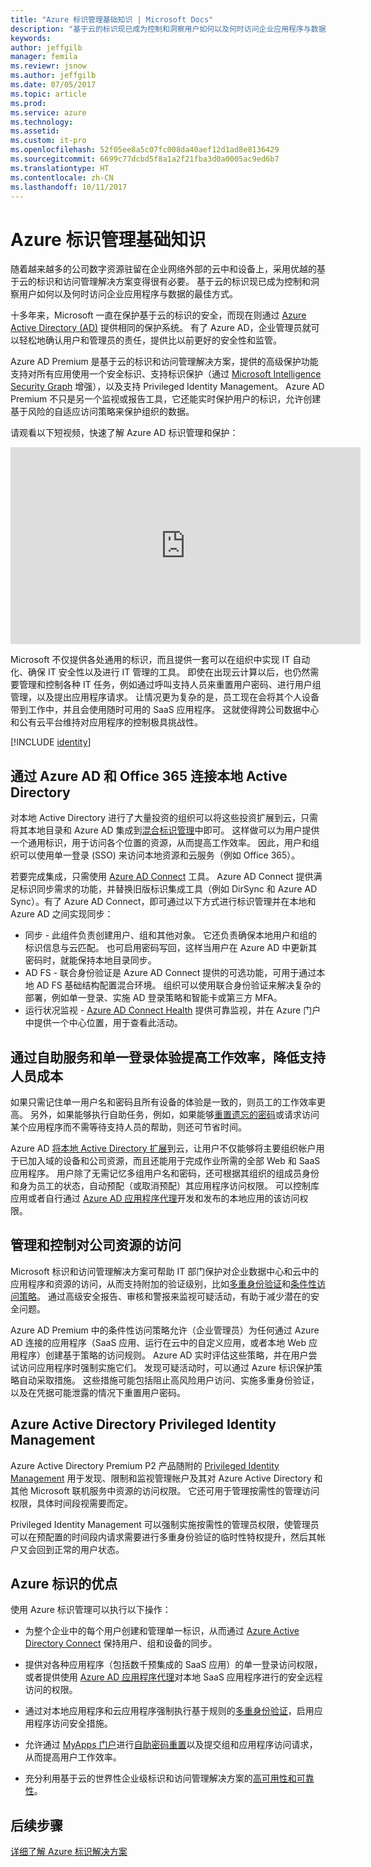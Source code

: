 ```yaml
---
title: "Azure 标识管理基础知识 | Microsoft Docs"
description: "基于云的标识现已成为控制和洞察用户如何以及何时访问企业应用程序与数据的最佳方式。"
keywords: 
author: jeffgilb
manager: femila
ms.reviewr: jsnow
ms.author: jeffgilb
ms.date: 07/05/2017
ms.topic: article
ms.prod: 
ms.service: azure
ms.technology: 
ms.assetid: 
ms.custom: it-pro
ms.openlocfilehash: 52f05ee8a5c07fc008da40aef12d1ad8e8136429
ms.sourcegitcommit: 6699c77dcbd5f8a1a2f21fba3d0a0005ac9ed6b7
ms.translationtype: HT
ms.contentlocale: zh-CN
ms.lasthandoff: 10/11/2017
---
```

# <a name="fundamentals-of-azure-identity-management"></a>Azure 标识管理基础知识
随着越来越多的公司数字资源驻留在企业网络外部的云中和设备上，采用优越的基于云的标识和访问管理解决方案变得很有必要。 基于云的标识现已成为控制和洞察用户如何以及何时访问企业应用程序与数据的最佳方式。

十多年来，Microsoft 一直在保护基于云的标识的安全，而现在则通过 [Azure Active Directory (AD)](https://docs.microsoft.com/azure/active-directory/active-directory-editions) 提供相同的保护系统。 有了 Azure AD，企业管理员就可以轻松地确认用户和管理员的责任，提供比以前更好的安全性和监管。

Azure AD Premium 是基于云的标识和访问管理解决方案，提供的高级保护功能支持对所有应用使用一个安全标识、支持标识保护（通过 [Microsoft Intelligence Security Graph](https://www.microsoft.com/en-us/security/intelligence) 增强），以及支持 Privileged Identity Management。 Azure AD Premium 不只是另一个监视或报告工具，它还能实时保护用户的标识，允许创建基于风险的自适应访问策略来保护组织的数据。

请观看以下短视频，快速了解 Azure AD 标识管理和保护：
<iframe width="560" height="315" src="https://www.youtube.com/embed/9LGIJ2-FKIM" frameborder="0" allowfullscreen></iframe>

Microsoft 不仅提供各处通用的标识，而且提供一套可以在组织中实现 IT 自动化、确保 IT 安全性以及进行 IT 管理的工具。 即使在出现云计算以后，也仍然需要管理和控制各种 IT 任务，例如通过呼叫支持人员来重置用户密码、进行用户组管理，以及提出应用程序请求。 让情况更为复杂的是，员工现在会将其个人设备带到工作中，并且会使用随时可用的 SaaS 应用程序。 这就使得跨公司数据中心和公有云平台维持对应用程序的控制极具挑战性。

[!INCLUDE [identity](../../includes/azure-ad-licenses.md)]

## <a name="connect-on-premises-active-directory-with-azure-ad-and-office-365"></a>通过 Azure AD 和 Office 365 连接本地 Active Directory
对本地 Active Directory 进行了大量投资的组织可以将这些投资扩展到云，只需将其本地目录和 Azure AD 集成到[混合标识管理](https://docs.microsoft.com/azure/active-directory/active-directory-hybrid-identity-design-considerations-overview)中即可。 这样做可以为用户提供一个通用标识，用于访问各个位置的资源，从而提高工作效率。 因此，用户和组织可以使用单一登录 (SSO) 来访问本地资源和云服务（例如 Office 365）。

若要完成集成，只需使用 [Azure AD Connect](https://docs.microsoft.com/azure/active-directory/connect/active-directory-aadconnect) 工具。 Azure AD Connect 提供满足标识同步需求的功能，并替换旧版标识集成工具（例如 DirSync 和 Azure AD Sync）。有了 Azure AD Connect，即可通过以下方式进行标识管理并在本地和 Azure AD 之间实现同步：

- 同步 - 此组件负责创建用户、组和其他对象。 它还负责确保本地用户和组的标识信息与云匹配。 也可启用密码写回，这样当用户在 Azure AD 中更新其密码时，就能保持本地目录同步。
- AD FS - 联合身份验证是 Azure AD Connect 提供的可选功能，可用于通过本地 AD FS 基础结构配置混合环境。 组织可以使用联合身份验证来解决复杂的部署，例如单一登录、实施 AD 登录策略和智能卡或第三方 MFA。
- 运行状况监视 - [Azure AD Connect Health](https://docs.microsoft.com/azure/active-directory/connect-health/active-directory-aadconnect-health) 提供可靠监视，并在 Azure 门户中提供一个中心位置，用于查看此活动。

## <a name="increase-productivity-and-reduce-helpdesk-costs-with-self-service-and-single-sign-on-experiences"></a>通过自助服务和单一登录体验提高工作效率，降低支持人员成本

如果只需记住单一用户名和密码且所有设备的体验是一致的，则员工的工作效率更高。 另外，如果能够执行自助任务，例如，如果能够[重置遗忘的密码](https://docs.microsoft.com/azure/active-directory/active-directory-passwords)或请求访问某个应用程序而不需等待支持人员的帮助，则还可节省时间。

Azure AD [将本地 Active Directory 扩展](https://docs.microsoft.com/azure/active-directory/connect/active-directory-aadconnect)到云，让用户不仅能够将主要组织帐户用于已加入域的设备和公司资源，而且还能用于完成作业所需的全部 Web 和 SaaS 应用程序。 用户除了无需记忆多组用户名和密码，还可根据其组织的组成员身份和身为员工的状态，自动预配（或取消预配）其应用程序访问权限。 可以控制库应用或者自行通过 [Azure AD 应用程序代理](https://docs.microsoft.com/azure/active-directory/active-directory-application-proxy-get-started)开发和发布的本地应用的该访问权限。

## <a name="manage-and-control-access-to-corporate-resources"></a>管理和控制对公司资源的访问
Microsoft 标识和访问管理解决方案可帮助 IT 部门保护对企业数据中心和云中的应用程序和资源的访问，从而支持附加的验证级别，比如[多重身份验证](https://docs.microsoft.com/azure/multi-factor-authentication/multi-factor-authentication-whats-next)和[条件性访问策略](https://docs.microsoft.com/azure/active-directory/active-directory-conditional-access-azure-portal)。 通过高级安全报告、审核和警报来监视可疑活动，有助于减少潜在的安全问题。

Azure AD Premium 中的条件性访问策略允许（企业管理员）为任何通过 Azure AD 连接的应用程序（SaaS 应用、运行在云中的自定义应用，或者本地 Web 应用程序）创建基于策略的访问规则。 Azure AD 实时评估这些策略，并在用户尝试访问应用程序时强制实施它们。 发现可疑活动时，可以通过 Azure 标识保护策略自动采取措施。 这些措施可能包括阻止高风险用户访问、实施多重身份验证，以及在凭据可能泄露的情况下重置用户密码。


## <a name="azure-active-directory-privileged-identity-management"></a>Azure Active Directory Privileged Identity Management

Azure Active Directory Premium P2 产品随附的 [Privileged Identity Management](https://docs.microsoft.com/azure/active-directory/active-directory-privileged-identity-management-getting-started) 用于发现、限制和监视管理帐户及其对 Azure Active Directory 和其他 Microsoft 联机服务中资源的访问权限。 它还可用于管理按需性的管理访问权限，具体时间段视需要而定。

Privileged Identity Management 可以强制实施按需性的管理员权限，使管理员可以在预配置的时间段内请求需要进行多重身份验证的临时性特权提升，然后其帐户又会回到正常的用户状态。

## <a name="benefits-of-azure-identity"></a>Azure 标识的优点

使用 Azure 标识管理可以执行以下操作：

-   为整个企业中的每个用户创建和管理单一标识，从而通过 [Azure Active Directory Connect](https://docs.microsoft.com/azure/active-directory/connect/active-directory-aadconnect) 保持用户、组和设备的同步。

-   提供对各种应用程序（包括数千预集成的 SaaS 应用）的单一登录访问权限，或者提供使用 [Azure AD 应用程序代理](https://docs.microsoft.com/azure/active-directory/active-directory-application-proxy-get-started)对本地 SaaS 应用程序进行的安全远程访问的权限。

-   通过对本地应用程序和云应用程序强制执行基于规则的[多重身份验证](https://docs.microsoft.com/azure/multi-factor-authentication/multi-factor-authentication-whats-next)，启用应用程序访问安全措施。

-   允许通过 [MyApps 门户](https://docs.microsoft.com/azure/active-directory/active-directory-saas-access-panel-user-help)进行[自助密码重置](https://docs.microsoft.com/azure/active-directory/active-directory-passwords)以及提交组和应用程序访问请求，从而提高用户工作效率。

-   充分利用基于云的世界性企业级标识和访问管理解决方案的[高可用性和可靠性](https://docs.microsoft.com/azure/architecture/resiliency/high-availability-azure-applications)。

## <a name="next-steps"></a>后续步骤
[详细了解 Azure 标识解决方案](https://docs.microsoft.com/azure/active-directory/understand-azure-identity-solutions)